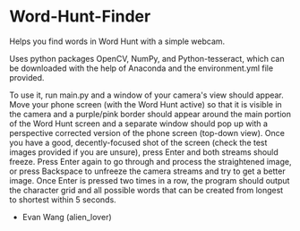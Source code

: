 # Word-Hunt-Finder
Helps you find words in Word Hunt with a simple webcam.

Uses python packages OpenCV, NumPy, and Python-tesseract, which can be downloaded with the help of Anaconda and the environment.yml file provided.

To use it, run main.py and a window of your camera's view should appear. Move your phone screen (with the Word Hunt active) so that it is visible in the camera and a purple/pink border should appear around the main portion of the Word Hunt screen and a separate window should pop up with a perspective corrected version of the phone screen (top-down view).
Once you have a good, decently-focused shot of the screen (check the test images provided if you are unsure), press Enter and both streams should freeze. Press Enter again to go through and process the straightened image, or press Backspace to unfreeze the camera streams and try to get a better image.
Once Enter is pressed two times in a row, the program should output the character grid and all possible words that can be created from longest to shortest within 5 seconds.


- Evan Wang (alien_lover)
